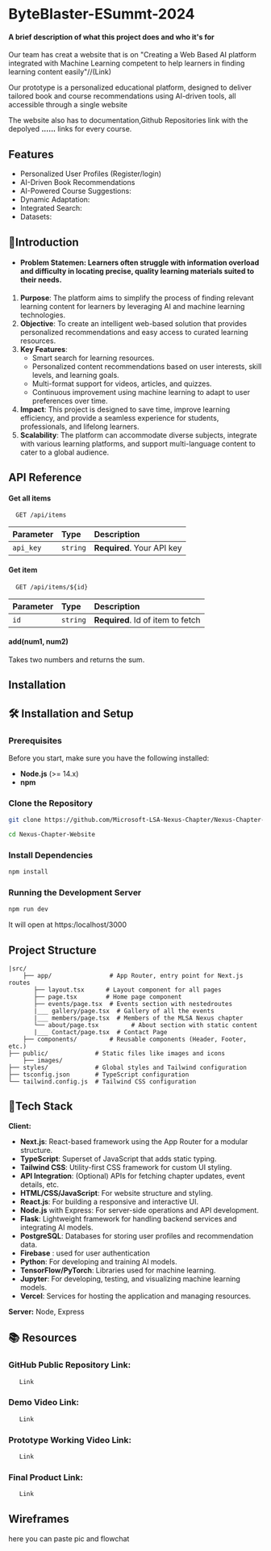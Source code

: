 # ByteBlaster-ESummt-2024

#### A brief description of what this project does and who it's for
Our team has creat a website that is on "Creating a Web Based AI platform integrated with Machine Learning competent to help learners  in finding learning content easily"//(Link)

Our prototype is a personalized educational platform, designed to deliver tailored book and course recommendations using AI-driven tools, all accessible through a single website

The website also has to documentation,Github Repositories link with the depolyed **......** links for every course.

## Features

- Personalized User Profiles (Register/login)
- AI-Driven Book Recommendations
- AI-Powered Course Suggestions:
- Dynamic Adaptation:
- Integrated Search:
- Datasets: 


## 📢Introduction

- #### **Problem Statemen**: Learners often struggle with information overload and difficulty in locating precise, quality learning materials suited to their needs. 

1. **Purpose**: The platform aims to simplify the process of finding relevant learning content for learners by leveraging AI and machine learning technologies.    
2. **Objective**: To create an intelligent web-based solution that provides personalized recommendations and easy access to curated learning resources.  
3. **Key Features**:  
   - Smart search for learning resources.  
   - Personalized content recommendations based on user interests, skill levels, and learning goals.  
   - Multi-format support for videos, articles, and quizzes.  
   - Continuous improvement using machine learning to adapt to user preferences over time.  
4. **Impact**: This project is designed to save time, improve learning efficiency, and provide a seamless experience for students, professionals, and lifelong learners.  
5. **Scalability**: The platform can accommodate diverse subjects, integrate with various learning platforms, and support multi-language content to cater to a global audience.  
## API Reference

#### Get all items

```http
  GET /api/items
```

| Parameter | Type     | Description                |
| :-------- | :------- | :------------------------- |
| `api_key` | `string` | **Required**. Your API key |

#### Get item

```http
  GET /api/items/${id}
```

| Parameter | Type     | Description                       |
| :-------- | :------- | :-------------------------------- |
| `id`      | `string` | **Required**. Id of item to fetch |

#### add(num1, num2)

Takes two numbers and returns the sum.


## Installation
## 🛠️ Installation and Setup

### Prerequisites

Before you start, make sure you have the following installed:

- **Node.js** (>= 14.x)
- **npm** 

### Clone the Repository

```bash
git clone https://github.com/Microsoft-LSA-Nexus-Chapter/Nexus-Chapter-Website
```
```bash
cd Nexus-Chapter-Website
```

### Install Dependencies
 ```bash
 npm install
 ```

 ### Running the Development Server
 ```bash
 npm run dev
 ```

 It will open at https:/localhost/3000
 ## Project Structure
```
|src/
    ├── app/                # App Router, entry point for Next.js routes
       ├── layout.tsx      # Layout component for all pages
       ├── page.tsx        # Home page component
       ├── events/page.tsx  # Events section with nestedroutes
       |___ gallery/page.tsx  # Gallery of all the events
       |___ members/page.tsx  # Members of the MLSA Nexus chapter
       └── about/page.tsx         # About section with static content
       |___ Contact/page.tsx  # Contact Page
    ├── components/         # Reusable components (Header, Footer, etc.)
├── public/             # Static files like images and icons
    ├── images/
├── styles/             # Global styles and Tailwind configuration
├── tsconfig.json       # TypeScript configuration
└── tailwind.config.js  # Tailwind CSS configuration
```
## 🚀Tech Stack

**Client:** 
- **Next.js**: React-based framework using the App Router for a modular structure.
- **TypeScript**: Superset of JavaScript that adds static typing.
- **Tailwind CSS**: Utility-first CSS framework for custom UI styling.
- **API Integration**: (Optional) APIs for fetching chapter updates, event details, etc.
- **HTML/CSS/JavaScript**: For website structure and styling.
- **React.js**: For building a responsive and interactive UI.
- **Node.js** with Express: For server-side operations and API development.
- **Flask**: Lightweight framework for handling backend services and integrating AI models.
- **PostgreSQL**: Databases for storing user profiles and recommendation data.
- **Firebase** : used for user authentication 
- **Python**: For developing and training AI models.
- **TensorFlow/PyTorch**: Libraries used for machine learning.
- **Jupyter**: For developing, testing, and visualizing machine learning models.
- **Vercel**: Services for hosting the application and managing resources.

**Server:** Node, Express

## 📚 Resources 

### GitHub Public Repository Link: 
```bash
   Link
```
### Demo Video Link:
```bash
   Link
```
### Prototype Working Video Link:
```bash
   Link
```
### Final Product Link:
```bash
   Link
```

## Wireframes
 here you can paste pic and flowchat
